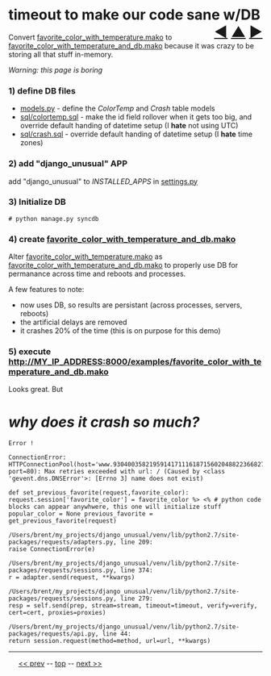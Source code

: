 timeout to make our code sane w/DB <span style="float:right;">[&#x25C0;](21.md) [&#x25B2;](../README.md) [&#x25BA;](23.md)</span>
=========

Convert [favorite_color_with_temperature.mako](https://github.com/BrentNoorda/django_unusual/blob/master/django_unusual/mako/examples/favorite_color_with_temperature.mako) to [favorite_color_with_temperature_and_db.mako](https://github.com/BrentNoorda/django_unusual/blob/master/django_unusual/mako/examples/favorite_color_with_temperature_and_db.mako) because it was crazy to be storing all that stuff in-memory.

*Warning: this page is boring*

### 1) define DB files

* [models.py](https://github.com/BrentNoorda/django_unusual/blob/master/django_unusual/models.py) - define the _ColorTemp_ and _Crash_ table models
* [sql/colortemp.sql](https://github.com/BrentNoorda/django_unusual/blob/master/django_unusual/sql/colortemp.sql) - make the id field rollover when it gets too big, and override default handing of datetime setup (I __hate__ not using UTC)
* [sql/crash.sql](https://github.com/BrentNoorda/django_unusual/blob/master/django_unusual/sql/crash.sql) - override default handing of datetime setup (I __hate__ time zones)

### 2) add "django_unusual" APP

add "django_unusual" to _INSTALLED_APPS_ in [settings.py](https://github.com/BrentNoorda/django_unusual/blob/master/django_unusual/settings.py)

### 3) Initialize DB

    # python manage.py syncdb

### 4) create [favorite_color_with_temperature_and_db.mako](https://github.com/BrentNoorda/django_unusual/blob/master/django_unusual/mako/examples/favorite_color_with_temperature_and_db.mako)

Alter [favorite_color_with_temperature.mako](https://github.com/BrentNoorda/django_unusual/blob/master/django_unusual/mako/examples/favorite_color_with_temperature.mako) as [favorite_color_with_temperature_and_db.mako](https://github.com/BrentNoorda/django_unusual/blob/master/django_unusual/mako/examples/favorite_color_with_temperature_and_db.mako) to properly use DB for permanance across time and reboots and processes.

A few features to note:

* now uses DB, so results are persistant (across processes, servers, reboots)
* the artificial delays are removed
* it crashes 20% of the time (this is on purpose for this demo)

### 5) execute __[http://MY_IP_ADDRESS:8000/examples/favorite_color_with_temperature_and_db.mako](http://MY_IP_ADDRESS:8000/examples/favorite_color_with_temperature_and_db.mako)__

Looks great. But

# *why does it crash so much?*

    Error !

    ConnectionError: HTTPConnectionPool(host='www.93040035821959141711161871560204882236682717897462.com', port=80): Max retries exceeded with url: / (Caused by <class 'gevent.dns.DNSError'>: [Errno 3] name does not exist)

    def set_previous_favorite(request,favorite_color): request.session['favorite_color'] = favorite_color %> <% # python code blocks can appear anywhwere, this one will initialize stuff popular_color = None previous_favorite = get_previous_favorite(request)

    /Users/brent/my_projects/django_unusual/venv/lib/python2.7/site-packages/requests/adapters.py, line 209:
    raise ConnectionError(e)

    /Users/brent/my_projects/django_unusual/venv/lib/python2.7/site-packages/requests/sessions.py, line 374:
    r = adapter.send(request, **kwargs)

    /Users/brent/my_projects/django_unusual/venv/lib/python2.7/site-packages/requests/sessions.py, line 279:
    resp = self.send(prep, stream=stream, timeout=timeout, verify=verify, cert=cert, proxies=proxies)

    /Users/brent/my_projects/django_unusual/venv/lib/python2.7/site-packages/requests/api.py, line 44:
    return session.request(method=method, url=url, **kwargs)

------

&nbsp;&nbsp;&nbsp;&nbsp; [&lt;&lt; prev](21.md) -- [top](../README.md) -- [next &gt;&gt;](23.md)